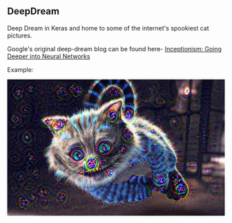## DeepDream

Deep Dream in Keras and home to some of the internet's spookiest cat pictures.

Google's original deep-dream blog can be found here- [Inceptionism: Going Deeper into Neural Networks](https://research.googleblog.com/2015/06/inceptionism-going-deeper-into-neural.html)

Example:

![dream_eg_1](images/dreams/CheshireCat/dreamy/CheshireCat_at_iteration_19.png)
